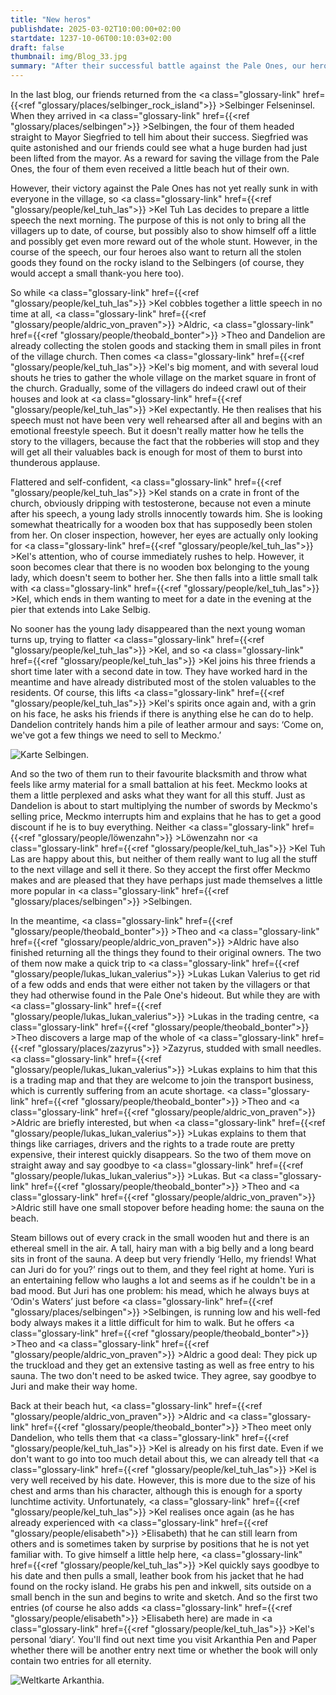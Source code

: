 ```yaml
---
title: "New heros"
publishdate: 2025-03-02T10:00:00+02:00
startdate: 1237-10-06T00:10:03+02:00
draft: false
thumbnail: img/Blog_33.jpg
summary: "After their successful battle against the Pale Ones, our heroes enjoy their well-earned fame. But not all rewards are made of gold - some are... Let's say, a little more personal. While Kel can hardly save herself from date requests, Theo, Aldric and Dandelion stumble into the next unexpected events. Find out what comes next and how Kel lives out his dates here:"
---
```


In the last blog, our friends returned from the <a class="glossary-link" href={{<ref "glossary/places/selbinger_rock_island">}} >Selbinger Felseninsel</a>. When they arrived in <a class="glossary-link" href={{<ref "glossary/places/selbingen">}} >Selbingen</a>, the four of them headed straight to Mayor Siegfried to tell him about their success. Siegfried was quite astonished and our friends could see what a huge burden had just been lifted from the mayor. As a reward for saving the village from the Pale Ones, the four of them even received a little beach hut of their own.

However, their victory against the Pale Ones has not yet really sunk in with everyone in the village, so <a class="glossary-link" href={{<ref "glossary/people/kel_tuh_las">}} >Kel Tuh Las</a> decides to prepare a little speech the next morning. The purpose of this is not only to bring all the villagers up to date, of course, but possibly also to show himself off a little and possibly get even more reward out of the whole stunt. However, in the course of the speech, our four heroes also want to return all the stolen goods they found on the rocky island to the Selbingers (of course, they would accept a small thank-you here too).

So while <a class="glossary-link" href={{<ref "glossary/people/kel_tuh_las">}} >Kel</a> cobbles together a little speech in no time at all, <a class="glossary-link" href={{<ref "glossary/people/aldric_von_praven">}} >Aldric</a>, <a class="glossary-link" href={{<ref "glossary/people/theobald_bonter">}} >Theo</a> and Dandelion are already collecting the stolen goods and stacking them in small piles in front of the village church. Then comes <a class="glossary-link" href={{<ref "glossary/people/kel_tuh_las">}} >Kel</a>'s big moment, and with several loud shouts he tries to gather the whole village on the market square in front of the church. Gradually, some of the villagers do indeed crawl out of their houses and look at <a class="glossary-link" href={{<ref "glossary/people/kel_tuh_las">}} >Kel</a> expectantly. He then realises that his speech must not have been very well rehearsed after all and begins with an emotional freestyle speech. But it doesn't really matter how he tells the story to the villagers, because the fact that the robberies will stop and they will get all their valuables back is enough for most of them to burst into thunderous applause.

Flattered and self-confident, <a class="glossary-link" href={{<ref "glossary/people/kel_tuh_las">}} >Kel</a> stands on a crate in front of the church, obviously dripping with testosterone, because not even a minute after his speech, a young lady strolls innocently towards him. She is looking somewhat theatrically for a wooden box that has supposedly been stolen from her. On closer inspection, however, her eyes are actually only looking for <a class="glossary-link" href={{<ref "glossary/people/kel_tuh_las">}} >Kel</a>'s attention, who of course immediately rushes to help. However, it soon becomes clear that there is no wooden box belonging to the young lady, which doesn't seem to bother her. She then falls into a little small talk with <a class="glossary-link" href={{<ref "glossary/people/kel_tuh_las">}} >Kel</a>, which ends in them wanting to meet for a date in the evening at the pier that extends into Lake Selbig.

No sooner has the young lady disappeared than the next young woman turns up, trying to flatter <a class="glossary-link" href={{<ref "glossary/people/kel_tuh_las">}} >Kel</a>, and so <a class="glossary-link" href={{<ref "glossary/people/kel_tuh_las">}} >Kel</a> joins his three friends a short time later with a second date in tow. They have worked hard in the meantime and have already distributed most of the stolen valuables to the residents. Of course, this lifts <a class="glossary-link" href={{<ref "glossary/people/kel_tuh_las">}} >Kel</a>'s spirits once again and, with a grin on his face, he asks his friends if there is anything else he can do to help. Dandelion contritely hands him a pile of leather armour and says: ‘Come on, we've got a few things we need to sell to Meckmo.’

<div class="img-max center">
  <img class="img-fluid" title="Karte Selbingen" alt="Karte Selbingen." src="/img/selbingen.jpg" />
</div>

And so the two of them run to their favourite blacksmith and throw what feels like army material for a small battalion at his feet. Meckmo looks at them a little perplexed and asks what they want for all this stuff. Just as Dandelion is about to start multiplying the number of swords by Meckmo's selling price, Meckmo interrupts him and explains that he has to get a good discount if he is to buy everything. Neither <a class="glossary-link" href={{<ref "glossary/people/löwenzahn">}} >Löwenzahn</a> nor <a class="glossary-link" href={{<ref "glossary/people/kel_tuh_las">}} >Kel Tuh Las</a> are happy about this, but neither of them really want to lug all the stuff to the next village and sell it there. So they accept the first offer Meckmo makes and are pleased that they have perhaps just made themselves a little more popular in <a class="glossary-link" href={{<ref "glossary/places/selbingen">}} >Selbingen</a>.

In the meantime, <a class="glossary-link" href={{<ref "glossary/people/theobald_bonter">}} >Theo</a> and <a class="glossary-link" href={{<ref "glossary/people/aldric_von_praven">}} >Aldric</a> have also finished returning all the things they found to their original owners. The two of them now make a quick trip to <a class="glossary-link" href={{<ref "glossary/people/lukas_lukan_valerius">}} >Lukas Lukan Valerius</a> to get rid of a few odds and ends that were either not taken by the villagers or that they had otherwise found in the Pale One's hideout. But while they are with <a class="glossary-link" href={{<ref "glossary/people/lukas_lukan_valerius">}} >Lukas</a> in the trading centre, <a class="glossary-link" href={{<ref "glossary/people/theobald_bonter">}} >Theo</a> discovers a large map of the whole of <a class="glossary-link" href={{<ref "glossary/places/zazyrus">}} >Zazyrus</a>, studded with small needles. <a class="glossary-link" href={{<ref "glossary/people/lukas_lukan_valerius">}} >Lukas</a> explains to him that this is a trading map and that they are welcome to join the transport business, which is currently suffering from an acute shortage. <a class="glossary-link" href={{<ref "glossary/people/theobald_bonter">}} >Theo</a> and <a class="glossary-link" href={{<ref "glossary/people/aldric_von_praven">}} >Aldric</a> are briefly interested, but when <a class="glossary-link" href={{<ref "glossary/people/lukas_lukan_valerius">}} >Lukas</a> explains to them that things like carriages, drivers and the rights to a trade route are pretty expensive, their interest quickly disappears. So the two of them move on straight away and say goodbye to <a class="glossary-link" href={{<ref "glossary/people/lukas_lukan_valerius">}} >Lukas</a>. But <a class="glossary-link" href={{<ref "glossary/people/theobald_bonter">}} >Theo</a> and <a class="glossary-link" href={{<ref "glossary/people/aldric_von_praven">}} >Aldric</a> still have one small stopover before heading home: the sauna on the beach.

Steam billows out of every crack in the small wooden hut and there is an ethereal smell in the air. A tall, hairy man with a big belly and a long beard sits in front of the sauna. A deep but very friendly ‘Hello, my friends! What can Juri do for you?’ rings out to them, and they feel right at home. Yuri is an entertaining fellow who laughs a lot and seems as if he couldn't be in a bad mood. But Juri has one problem: his mead, which he always buys at ‘Odin's Waters’ just before <a class="glossary-link" href={{<ref "glossary/places/selbingen">}} >Selbingen</a>, is running low and his well-fed body always makes it a little difficult for him to walk. But he offers <a class="glossary-link" href={{<ref "glossary/people/theobald_bonter">}} >Theo</a> and <a class="glossary-link" href={{<ref "glossary/people/aldric_von_praven">}} >Aldric</a> a good deal: They pick up the truckload and they get an extensive tasting as well as free entry to his sauna. The two don't need to be asked twice. They agree, say goodbye to Juri and make their way home.

Back at their beach hut, <a class="glossary-link" href={{<ref "glossary/people/aldric_von_praven">}} >Aldric</a> and <a class="glossary-link" href={{<ref "glossary/people/theobald_bonter">}} >Theo</a> meet only Dandelion, who tells them that <a class="glossary-link" href={{<ref "glossary/people/kel_tuh_las">}} >Kel</a> is already on his first date. Even if we don't want to go into too much detail about this, we can already tell that <a class="glossary-link" href={{<ref "glossary/people/kel_tuh_las">}} >Kel</a> is very well received by his date. However, this is more due to the size of his chest and arms than his character, although this is enough for a sporty lunchtime activity. Unfortunately, <a class="glossary-link" href={{<ref "glossary/people/kel_tuh_las">}} >Kel</a> realises once again (as he has already experienced with <a class="glossary-link" href={{<ref "glossary/people/elisabeth">}} >Elisabeth</a>) that he can still learn from others and is sometimes taken by surprise by positions that he is not yet familiar with. To give himself a little help here, <a class="glossary-link" href={{<ref "glossary/people/kel_tuh_las">}} >Kel</a> quickly says goodbye to his date and then pulls a small, leather book from his jacket that he had found on the rocky island. He grabs his pen and inkwell, sits outside on a small bench in the sun and begins to write and sketch. And so the first two entries (of course he also adds <a class="glossary-link" href={{<ref "glossary/people/elisabeth">}} >Elisabeth</a> here) are made in <a class="glossary-link" href={{<ref "glossary/people/kel_tuh_las">}} >Kel</a>'s personal ‘diary’. You'll find out next time you visit Arkanthia Pen and Paper whether there will be another entry next time or whether the book will only contain two entries for all eternity.

<div class="img-max center">
  <img class="img-fluid" title="Weltkarte Arkanthia" alt="Weltkarte Arkanthia." src="/img/Arkanthia_Full_Map_Selbingen_Felseninsel.jpg" />
</div>
